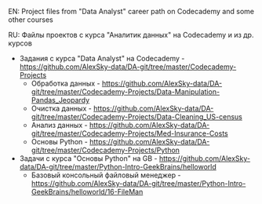 EN: Project files from "Data Analyst" career path on Codecademy and some other courses

RU: Файлы проектов с курса "Аналитик данных" на Codecademy и из др. курсов

- Задания с курса "Data Analyst" на Codecademy - https://github.com/AlexSky-data/DA-git/tree/master/Codecademy-Projects
	- Обработка данных - https://github.com/AlexSky-data/DA-git/tree/master/Codecademy-Projects/Data-Manipulation-Pandas_Jeopardy
	- Очистка данных - https://github.com/AlexSky-data/DA-git/tree/master/Codecademy-Projects/Data-Cleaning_US-census
	- Анализ данных - https://github.com/AlexSky-data/DA-git/tree/master/Codecademy-Projects/Med-Insurance-Costs
	- Основы Python - https://github.com/AlexSky-data/DA-git/tree/master/Codecademy-Projects/Python
- Задачи с курса "Основы Python" на GB - https://github.com/AlexSky-data/DA-git/tree/master/Python-Intro-GeekBrains/helloworld
	- Базовый консольный файловый менеджер - https://github.com/AlexSky-data/DA-git/tree/master/Python-Intro-GeekBrains/helloworld/16-FileMan

